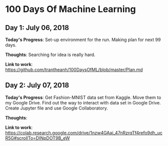 # 100 Days Of Machine Learning
## Day 1: July 06, 2018
**Today's Progress**: 
Set-up environment for the run.
Making plan for next 99 days.  

**Thoughts**:
Searching for idea is really hard. 

**Link to work**: 
https://github.com/trantheanh/100DaysOfML/blob/master/Plan.md

## Day 2: July 07, 2018
**Today's Progress**:
Get Fashion-MNIST data set from Kaggle. 
Move them to my Google Drive.
Find out the way to interact with data set in Google Drive.
Create Jupyter file and use Google Collaboratory.

**Thoughts**:

**Link to work**:
https://colab.research.google.com/drive/1nzw4GAaj_47nRzrqTf4refo9dh_ucR5G#scrollTo=DINpDOT9B_eW